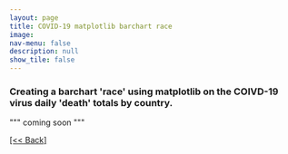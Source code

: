 ```yaml
---
layout: page
title: COVID-19 matplotlib barchart race
image: 
nav-menu: false
description: null
show_tile: false
---
```


### Creating a barchart 'race' using matplotlib on the COIVD-19 virus daily 'death' totals by country.

""" coming soon """

[[<< Back]](https://cvanchieri.github.io/DSPortfolio/c_visualizations.html)
